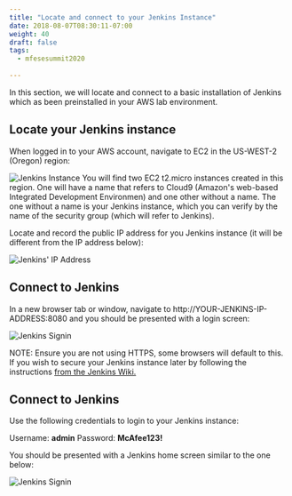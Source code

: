 ```yaml
---
title: "Locate and connect to your Jenkins Instance"
date: 2018-08-07T08:30:11-07:00
weight: 40
draft: false
tags:
  - mfesesummit2020
  
---
```

In this section, we will locate and connect to a basic installation of Jenkins which as been preinstalled in your AWS lab environment.

## Locate your Jenkins instance

When logged in to your AWS account, navigate to EC2 in the US-WEST-2 (Oregon) region:

![Jenkins Instance](/images/mfe/findjenkins1.png?classes=border,shadow)
You will find two EC2 t2.micro instances created in this region.  One will have a name that refers to Cloud9 (Amazon's web-based Integrated Development Environmen) and one other without a name.  The one without a name is your Jenkins instance, which you can verify by the name of the security group (which will refer to Jenkins).

Locate and record the public IP address for you Jenkins instance (it will be different from the IP address below):

![Jenkins' IP Address](/images/mfe/findjenkins2.png?classes=border,shadow)

## Connect to Jenkins

In a new browser tab or window, navigate to http://YOUR-JENKINS-IP-ADDRESS:8080 and you should be presented with a login screen:

![Jenkins Signin](/images/mfe/findjenkins2.png?classes=border,shadow)

NOTE: Ensure you are not using HTTPS, some browsers will default to this.  If you wish to secure your Jenkins instance later by following the instructions [from the Jenkins Wiki.](https://wiki.jenkins.io/pages/viewpage.action?pageId=135468777)
## Connect to Jenkins

Use the following credentials to login to your Jenkins instance:

  Username: **admin**
  Password: **McAfee123!**

You should be presented with a Jenkins home screen similar to the one below:

![Jenkins Signin](/images/mfe/findjenkins2.png?classes=border,shadow)